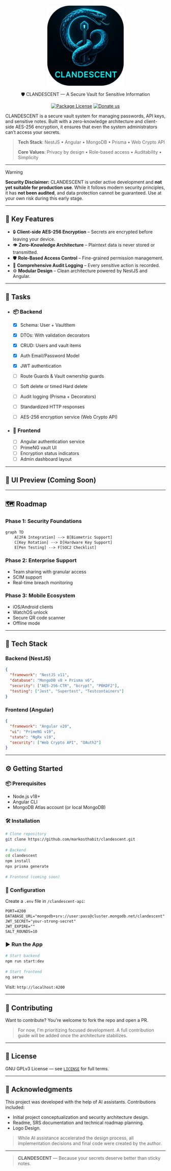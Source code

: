 <p align="center">
  <a href="#" target="blank"><img src="./Clandescent.png" width="240" alt="Clandescent Logo"/></a>
</p>

  <p align="center">🛡️ CLANDESCENT — A Secure Vault for Sensitive Information</p>
    <p align="center">
<a href="https://www.gnu.org/licenses/gpl-3.0.en.html#license-text"_blank"><img src="https://img.shields.io/badge/License-GPLv3-teal" alt="Package License" /></a>
  <a href="https://paypal.me/markosthabit" target="_blank"><img src="https://img.shields.io/badge/Donate-PayPal-ff3f59.svg" alt="Donate us"/></a>

CLANDESCENT is a secure vault system for managing passwords, API keys, and sensitive notes. Built with a zero-knowledge architecture and client-side AES-256 encryption, it ensures that even the system administrators can’t access your secrets.

> **Tech Stack**: NestJS • Angular • MongoDB • Prisma • Web Crypto API
>
> **Core Values**: Privacy by design • Role-based access • Auditability • Simplicity

---
>[!WARNING]
> **Security Disclaimer:**
> CLANDESCENT is under active development and **not yet suitable for production use**.
> While it follows modern security principles, it has **not been audited**, and data protection cannot be guaranteed.
> Use at your own risk during this early stage.

---

## 🔐 Key Features

* 🔒 **Client-side AES-256 Encryption** – Secrets are encrypted before leaving your device.
* 👁️ **Zero-Knowledge Architecture** – Plaintext data is never stored or transmitted.
* 🛡️ **Role-Based Access Control** – Fine-grained permission management.
* 📜 **Comprehensive Audit Logging** – Every sensitive action is recorded.
* ⚙️ **Modular Design** – Clean architecture powered by NestJS and Angular.

---


## 🧪 Tasks

* ### 📦 Backend 
  - [x] Schema: User + VaultItem
  - [x] DTOs: With validation decorators
  - [x] CRUD: Users and vault items
  - [x] Auth Email/Password Model
  - [x] JWT authentication 
  - [ ] Route Guards & Vault ownership guards 
  - [ ] Soft delete or timed Hard delete
  - [ ] Audit logging (Prisma + Decorators)
  - [ ] Standardized HTTP responses
  - [ ] AES-256 encryption service (Web Crypto API)


* ### 🎨 Frontend 
  - [ ] Angular authentication service
  - [ ] PrimeNG vault UI
  - [ ] Encryption status indicators
  - [ ] Admin dashboard layout

---

## 📸 UI Preview (Coming Soon)
---

## 🗺️ Roadmap

### Phase 1: Security Foundations

```mermaid
graph TD
    A[2FA Integration] --> B[Biometric Support]
    C[Key Rotation] --> D[Hardware Key Support]
    E[Pen Testing] --> F[SOC2 Checklist]
```

### Phase 2: Enterprise Support

* Team sharing with granular access
* SCIM support
* Real-time breach monitoring

### Phase 3: Mobile Ecosystem

* iOS/Android clients
* WatchOS unlock
* Secure QR code scanner
* Offline mode

---

## 🧰 Tech Stack

### Backend (NestJS)

```json
{
  "framework": "NestJS v11",
  "database": "MongoDB v8 + Prisma v6",
  "security": ["AES-256-CTR", "bcrypt", "PBKDF2"],
  "testing": ["Jest", "Supertest", "Testcontainers"]
}
```

### Frontend (Angular)

```json
{
  "framework": "Angular v20",
  "ui": "PrimeNG v19",
  "state": "NgRx v19",
  "security": ["Web Crypto API", "OAuth2"]
}
```

---

## ⚙️ Getting Started

### 📦 Prerequisites

* Node.js v18+
* Angular CLI
* MongoDB Atlas account (or local MongoDB)

### 🛠️ Installation

```bash
# Clone repository
git clone https://github.com/markosthabit/clandescent.git

# Backend
cd clandescent
npm install
npx prisma generate

# Frontend (coming soon)
```

### 🔐 Configuration

Create a `.env` file in `/clandescent-api`:

```env
PORT=4200
DATABASE_URL="mongodb+srv://user:pass@cluster.mongodb.net/clandescent"
JWT_SECRET="your-strong-secret"
JWT_EXPIRE=""
SALT_ROUNDS=10
```

### ▶️ Run the App

```bash
# Start backend
npm run start:dev

# Start frontend
ng serve
```

Visit: `http://localhost:4200`

---


## 🤝 Contributing

Want to contribute? You're welcome to fork the repo and open a PR.

> For now, I'm prioritizing focused development.
> A full contribution guide will be added once the architecture stabilizes.

---

## 📜 License

GNU GPLv3 License — see [`LICENSE`](./LICENSE.md) for full terms.

---
## :handshake: Acknowledgments
  This project was developed with the help of AI assistants. Contributions included:
  - Initial project conceptualization and security architecture design.
  - Readme, SRS documentation and technical roadmap planning.
  - Logo Design.

>While AI assistance accelerated the design process, all implementation decisions and final code were created by the author.

--- 
> **CLANDESCENT** — Because your secrets deserve better than sticky notes.
